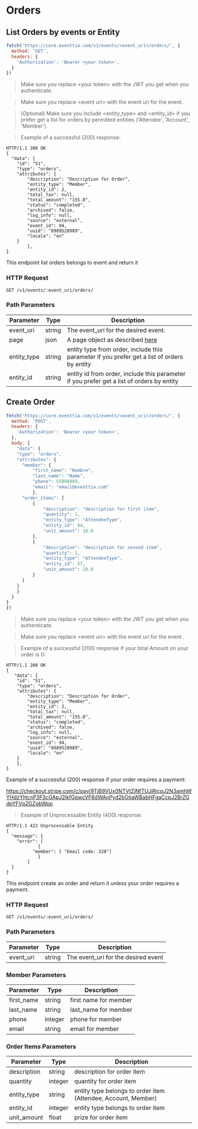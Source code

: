 # Orders

## List Orders by events or Entity

```javascript
fetch('https://core.eventtia.com/v1/events/<event_uri>/orders/', {
  method: 'GET',
  headers: {
    'Authorization': 'Bearer <your token>',
  }
})
```

> Make sure you replace &lt;your token&gt; with the JWT you get when you authenticate. 

> Make sure you replace &lt;event uri&gt; with the event uri for the event.

> (Optional) Make sure you include &lt;entity_type&gt; and &lt;entity_id&gt; if you prefer get a list for orders by permitted entities ('Attendee', 'Account', 'Member').

> Example of a successful (200) response:

```http
HTTP/1.1 200 OK
{
  "data": {
    "id": "51",
    "type": "orders",
    "attributes": {
        "description": "Description for Order",
        "entity_type": "Member",
        "entity_id": 2,
        "total_tax": null,
        "total_amount": "155.0",
        "status": "completed",
        "archived": false,
        "log_info": null,
        "source": "external",
        "event_id": 94,
        "uuid": "8989528989",
        "locale": "en"
    }
        },
}
```

This endpoint list orders belongs to event and return it

### HTTP Request

`GET /v1/events/:event_uri/orders/`

### Path Parameters

Parameter |  Type   | Description
--------- | ------- | -----------
event_uri | string  | The event_uri for the desired event.
page | json | A page object as described <a href="#pagination">here</a>
entity_type | string | entity type from order, include this parameter if you prefer get a list of orders by entity
entity_id | string | entity id from order, include this parameter if you prefer get a list of orders by entity

## Create Order

```javascript
fetch('https://core.eventtia.com/v1/events/<event_uri>/orders/', {
  method: 'POST',
  headers: {
    'Authorization': 'Bearer <your token>',
  },
  body: {
    "data": {
    "type": "orders",
    "attributes": {
      "member": {
          "first_name": "Nombre",
          "last_name": "Name",
          "phone": 55898989,
          "email": "email@eventtia.com"
          },
      "order_items": [
          {
              "description": "description for first item",
              "quantity": 1,
              "entity_type": "AttendeeType",
              "entity_id": 94,
              "unit_amount": 10.0
          },
          {
              "description": "description for second item",
              "quantity": 1,
              "entity_type": "AttendeeType",
              "entity_id": 57,
              "unit_amount": 20.0
          }
      ]
    }
    }
  }
}
})
```

> Make sure you replace &lt;your token&gt; with the JWT you get when you authenticate. 

> Make sure you replace &lt;event uri&gt; with the event uri for the event .  


> 
> Example of a successful (200) response if your total Amount on your order is 0:

```http
HTTP/1.1 200 OK
{
   "data": {
    "id": "51",
    "type": "orders",
    "attributes": {
        "description": "Description for Order",
        "entity_type": "Member",
        "entity_id": 2,
        "total_tax": null,
        "total_amount": "155.0",
        "status": "completed",
        "archived": false,
        "log_info": null,
        "source": "external",
        "event_id": 94,
        "uuid": "8989528989",
        "locale": "en"
    }
    },
}
```

Example of a successful (200) response if your order requires a payment:

https://checkout.stripe.com/c/pay/9TjB9VUx0NTVtZjNfTUJiRicpJ2N3amhWYHdzYHcnP3F3cGApJ2lkfGpwcVF8dWAnPyd2bGtiaWBabHFgaCcpJ2BrZGdpYFVpZGZgbWpp

>Example of Unprocessable Entity (400) response:

```http
HTTP/1.1 422 Unprocessable Entity
{
  "message": {
    "error": [
            {
          "member": [ "Email code: 328"]
            }
        ]
  }
}
```

This endpoint create an order and return it unless your order requires a payment.

### HTTP Request

`GET /v1/events/:event_uri/orders/`

### Path Parameters

Parameter |  Type   | Description
--------- | ------- | -----------
event_uri | string  | The event_uri for the desired event

### Member Parameters

Parameter  |  Type  | Description
---------  | -------| -----------
first_name       | string | first name for member
last_name |  string  | last_name for member
phone    | integer | phone for member
email  | string| email for member

### Order Items Parameters

Parameter  |  Type  | Description
---------  | -------| -----------
description  | string | description for order item
quantity |  integer | quantity for order item
entity_type |  string | entity type belongs to order item (Attendee, Account, Member)
entity_id   | integer| entity type belongs to order item
unit_amount | float | prize for order item